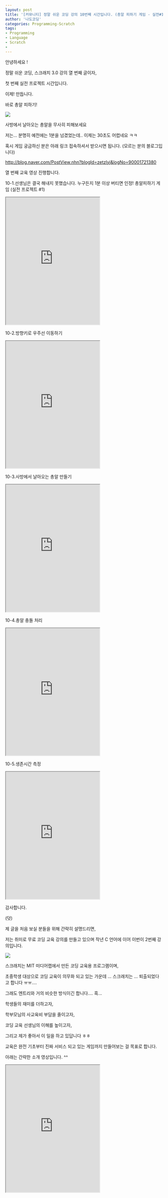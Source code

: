 ```yaml
---
layout: post
title: '[커뮤니티] 정말 쉬운 코딩 강의 10번째 시간입니다. (총알 피하기 게임 - 실전#1)'
author: '나도코딩'
categories: Programming-Scratch
tags:
- Programming
- Language
- Scratch
-
---
```



<script> location.href='https://cafe.naver.com/develoid/856064' ; </script>

<p>안녕하세요 !</p>
<p>정말 쉬운 코딩, 스크래치 3.0 강의 열 번째 글이자,&nbsp;</p>
<p>첫 번째 실전 프로젝트 시간입니다.</p>
<p>이제! 만듭니다.</p>
<p>바로 총알 피하기!</p>
<p><img src="https://cafeptthumb-phinf.pstatic.net/MjAxOTAzMDVfMjgg/MDAxNTUxNzQwMzEwMDkz.jNgEaEe3-3vOySaJJAaMLvCy7gGjvVe4OMsRVZUMVRIg.bHNkF0s20TbGL53aObC9looah3M2tyMnNsXl6XDR5Wsg.GIF.nadocoding/NEW_GIF_1.gif?type=w740"></p>
<p>사방에서 날아오는 총알을 무사히 피해보세요</p>
<p>저는... 분명히 예전에는 1분을 넘겼었는데.. 이제는 30초도 어렵네요 ㅋㅋ</p>
<p>혹시 게임 궁금하신 분은 아래 링크 접속하셔서 받으시면 됩니다. (모르는 분의 블로그입니다)</p>
<p><a href="http://blog.naver.com/PostView.nhn?blogId=zetzlyj&amp;logNo=90001721380">http://blog.naver.com/PostView.nhn?blogId=zetzlyj&amp;logNo=90001721380</a></p>
<p>열 번째 교육 영상 진행합니다.</p>
<p>10-1.선생님은 결국 해내지 못했습니다. 누구든지 1분 이상 버티면 인정! 총알피하기 게임 (실전 프로젝트 #1)</p>
<p><iframe src="https://www.youtube.com/embed/iwIDc8DfpYw?wmode=opaque"  height="407px" frame scrolling="no" allowfullscreen="allowfullscreen"></iframe></p>
<p>10-2.방향키로 우주선 이동하기</p>
<p><iframe src="https://www.youtube.com/embed/8Y9pUnLD-g0?wmode=opaque"  height="407px" frame scrolling="no" allowfullscreen="allowfullscreen"></iframe></p>
<p>10-3.사방에서 날아오는 총알 만들기</p>
<p><iframe src="https://www.youtube.com/embed/OErX4NYoZkk?wmode=opaque"  height="407px" frame scrolling="no" allowfullscreen="allowfullscreen"></iframe></p>
<p>10-4.총알 충돌 처리</p>
<p><iframe src="https://www.youtube.com/embed/oL_Lhn1qc18?wmode=opaque"  height="407px" frame scrolling="no" allowfullscreen="allowfullscreen"></iframe></p>
<p>10-5.생존시간 측정</p>
<p><iframe src="https://www.youtube.com/embed/qqkNlzlt5Qo?wmode=opaque"  height="407px" frame scrolling="no" allowfullscreen="allowfullscreen"></iframe></p>
<p>감사합니다.</p>
<p>(덧)</p>
<p>제 글을 처음 보실 분들을 위해 간략히 설명드리면,&nbsp;</p>
<p>저는 취미로 무료 코딩 교육 강의를 만들고 있으며 작년 C 언어에 이어 이번이 2번째 강의입니다.&nbsp;</p>
<p><img src="https://cafeptthumb-phinf.pstatic.net/MjAxOTAzMDVfMjcg/MDAxNTUxNzQwMjg5NDgy.UryKfyZGvN58FquHjD_huhIEx2zN-tgYmbqzy0IM0bEg.142mYIqnwbUoYVsEAq7LTinxWPEDp8g07Jrmtm5wN_og.PNG.nadocoding/1.%EC%9D%B8%ED%94%84%EB%9F%B0.png?type=w740"></p>
<p>스크래치는 MIT 미디어랩에서 만든 코딩 교육용 프로그램이며,</p>
<p>초중학생 대상으로 코딩 교육이 의무화 되고 있는 가운데 ... 스크래치는 ... 퇴출되었다고 합니다 ㅠㅠ....</p>
<p>그래도 엔트리와 거의 비슷한 방식이긴 합니다.... 흑...</p>
<p>학생들의 재미를 더하고자,&nbsp;</p>
<p>학부모님의 사교육비 부담을 줄이고자,&nbsp;</p>
<p>코딩 교육 선생님의 이해를 높이고자,</p>
<p>그리고 제가 좋아서 이 일을 하고 있답니다 ㅎㅎ</p>
<p>교육은 완전 기초부터 진짜 서비스 되고 있는 게임까지 만들어보는 걸 목표로 합니다.</p>
<p>아래는 간략한 소개 영상입니다. ^^</p>
<p></p>
<iframe src="https://www.youtube.com/embed/xN8O_mhR-7Y?wmode=opaque"  height="407px" frame scrolling="no" allowfullscreen="allowfullscreen"></iframe>
